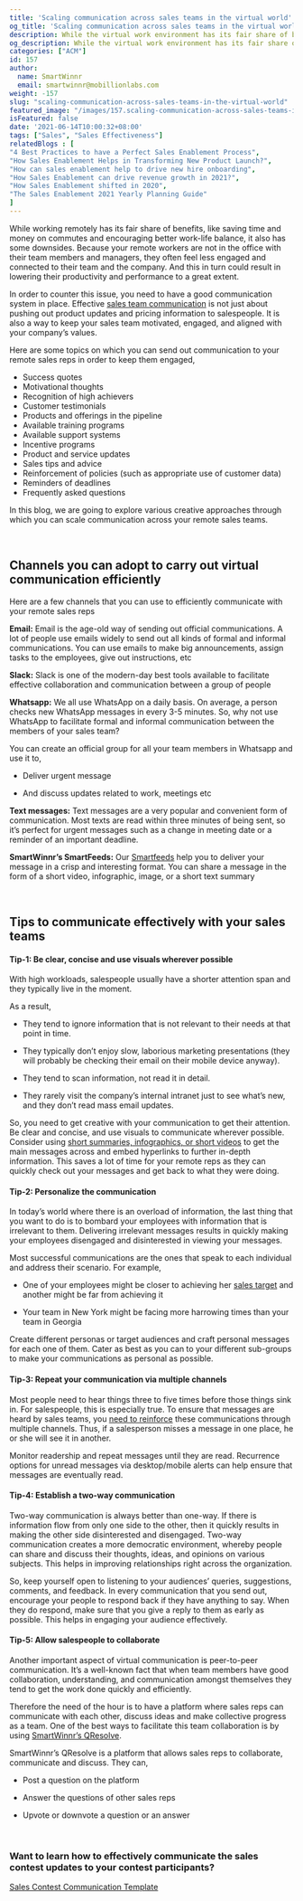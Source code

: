 ```yaml
---
title: 'Scaling communication across sales teams in the virtual world'
og_title: 'Scaling communication across sales teams in the virtual world'
description: While the virtual work environment has its fair share of benefits, one of the main disadvantages of it is that it makes the remote employees disconnected and disengaged from their team and company. Learn how to build a good communication system in this virtual world that ensures effective engagement of your remote workers
og_description: While the virtual work environment has its fair share of benefits, one of the main disadvantages of it is that it makes the remote employees disconnected and disengaged from their team and company. Learn how to build a good communication system in this virtual world that ensures effective engagement of your remote workers
categories: ["ACM"]
id: 157
author:
  name: SmartWinnr
  email: smartwinnr@mobillionlabs.com
weight: -157
slug: "scaling-communication-across-sales-teams-in-the-virtual-world"
featured_image: "/images/157.scaling-communication-across-sales-teams-in-the-virtual-world.jpeg"
isFeatured: false
date: '2021-06-14T10:00:32+08:00'
tags: ["Sales", "Sales Effectiveness"]
relatedBlogs : [
"4 Best Practices to have a Perfect Sales Enablement Process",
"How Sales Enablement Helps in Transforming New Product Launch?",   
"How can sales enablement help to drive new hire onboarding",
"How Sales Enablement can drive revenue growth in 2021?",
"How Sales Enablement shifted in 2020",
"The Sales Enablement 2021 Yearly Planning Guide"
]
---
```

  
While working remotely has its fair share of benefits, like saving time and money on commutes and encouraging better work-life balance, it also has some downsides. Because your remote workers are not in the office with their team members and managers, they often feel less engaged and connected to their team and the company. And this in turn could result in lowering their productivity and performance to a great extent.

  

In order to counter this issue, you need to have a good communication system in place. Effective [sales team communication](https://www.smartwinnr.com/post/sales-contest-communication-template/) is not just about pushing out product updates and pricing information to salespeople. It is also a way to keep your sales team motivated, engaged, and aligned with your company’s values.

  
<div class="ml_special_div_blog ml-margin-bottom10">
  <div class="ml_special_div_blog_content ml-margin-top10 ml-margin-bottom10">
    <p>
      Here are some topics on which you can send out communication to your remote sales reps in order to keep them engaged,
      <ul>
          <li>Success quotes</li>
          <li>Motivational thoughts</li>
          <li>Recognition of high achievers</li>
          <li>Customer testimonials</li>
          <li>Products and offerings in the pipeline</li>
          <li>Available training programs</li>
          <li>Available support systems</li>
          <li>Incentive programs</li>
          <li>Product and service updates</li>
          <li>Sales tips and advice</li>
          <li>Reinforcement of policies (such as appropriate use of customer data)</li>
          <li> Reminders of deadlines</li>
          <li>Frequently asked questions</li>
      </ul>
       </p>
  </div>  
</div>
  

In this blog, we are going to explore various creative approaches through which you can scale communication across your remote sales teams.

<br>

## **Channels you can adopt to carry out virtual communication efficiently**

Here are a few channels that you can use to efficiently communicate with your remote sales reps
  
**Email:** Email is the age-old way of sending out official communications. A lot of people use emails widely to send out all kinds of formal and informal communications. You can use emails to make big announcements, assign tasks to the employees, give out instructions, etc


**Slack:** Slack is one of the modern-day best tools available to facilitate effective collaboration and communication between a group of people

  
**Whatsapp:** We all use WhatsApp on a daily basis. On average, a person checks new WhatsApp messages in every 3-5 minutes. So, why not use WhatsApp to facilitate formal and informal communication between the members of your sales team?

  

You can create an official group for all your team members in Whatsapp and use it to,

-   Deliver urgent message
    
-   And discuss updates related to work, meetings etc
    
  
**Text messages:** Text messages  are a very popular and convenient form of communication. Most texts are read within three minutes of being sent, so it’s perfect for urgent messages such as a change in meeting date or a reminder of an important deadline.

**SmartWinnr’s SmartFeeds:** Our [Smartfeeds](https://www.smartwinnr.com/product/targeted-learning/) help you to deliver your message in a crisp and interesting format. You can share a message in the form of a short video, infographic, image, or a short text summary

<br>

## **Tips to communicate effectively with your sales teams**

#### **Tip-1: Be clear, concise and use visuals wherever possible**

With high workloads, salespeople usually have a shorter attention span and they typically live in the moment.

As a result,

-   They tend to ignore information that is not relevant to their needs at that point in time.
    
-   They typically don’t enjoy slow, laborious marketing presentations (they will probably be checking their email on their mobile device anyway).
    
-   They tend to scan information, not read it in detail.
    
-   They rarely visit the company’s internal intranet just to see what’s new, and they don’t read mass email updates.
    

  

So, you need to get creative with your communication to get their attention. Be clear and concise, and use visuals to communicate wherever possible. Consider using [short summaries, infographics, or short videos](https://www.smartwinnr.com/post/how-to-convert-a-powerpoint-presentation-into-microlearning-content/) to get the main messages across and embed hyperlinks to further in-depth information. This saves a lot of time for your remote reps as they can quickly check out your messages and get back to what they were doing.



#### **Tip-2: Personalize the communication**

In today’s world where there is an overload of information, the last thing that you want to do is to bombard your employees with information that is irrelevant to them. Delivering irrelevant messages results in quickly making your employees disengaged and disinterested in viewing your messages.

  

Most successful communications are the ones that speak to each individual and address their scenario. For example,

-   One of your employees might be closer to achieving her [sales target](https://www.smartwinnr.com/post/kpi-gamification-how-to-select-kpis/) and another might be far from achieving it
    
-   Your team in New York might be facing more harrowing times than your team in Georgia
    

  

Create different personas or target audiences and craft personal messages for each one of them. Cater as best as you can to your different sub-groups to make your communications as personal as possible.


#### **Tip-3: Repeat your communication via multiple channels**

Most people need to hear things three to five times before those things sink in. For salespeople, this is especially true. To ensure that messages are heard by sales teams, you [need to reinforce](https://www.smartwinnr.com/post/improve-knowledge-proficiency-by-21-percent-through-knowledge-reinforcement/) these communications through multiple channels. Thus, if a salesperson misses a message in one place, he or she will see it in another.

  

Monitor readership and repeat messages until they are read. Recurrence options for unread messages via desktop/mobile alerts can help ensure that messages are eventually read.

  

#### **Tip-4: Establish a two-way communication**

Two-way communication is always better than one-way. If there is information flow from only one side to the other, then it quickly results in making the other side disinterested and disengaged. Two-way communication creates a more democratic environment, whereby people can share and discuss their thoughts, ideas, and opinions on various subjects. This helps in improving relationships right across the organization.

  

So, keep yourself open to listening to your audiences’ queries, suggestions, comments, and feedback. In every communication that you send out, encourage your people to respond back if they have anything to say. When they do respond, make sure that you give a reply to them as early as possible. This helps in engaging your audience effectively.


#### **Tip-5: Allow salespeople to collaborate**

Another important aspect of virtual communication is peer-to-peer communication. It’s a well-known fact that when team members have good collaboration, understanding, and communication amongst themselves they tend to get the work done quickly and efficiently.

  

Therefore the need of the hour is to have a platform where sales reps can communicate with each other, discuss ideas and make collective progress as a team. One of the best ways to facilitate this team collaboration is by using [SmartWinnr’s QResolve](https://www.smartwinnr.com/).

  

SmartWinnr’s QResolve is a platform that allows sales reps to collaborate, communicate and discuss. They can,

-   Post a question on the platform
    
-   Answer the questions of other sales reps
    
-   Upvote or downvote a question or an answer
    

<br>

### **Want to learn how to effectively communicate the sales contest updates to your contest participants?**

[Sales Contest Communication Template](https://www.smartwinnr.com/post/sales-contest-communication-template/)